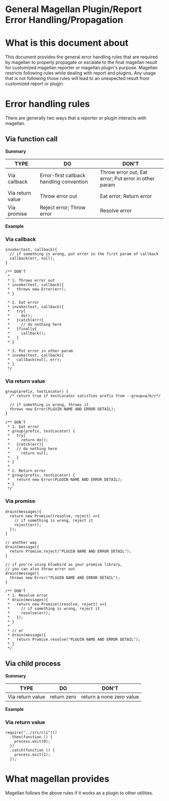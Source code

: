 General Magellan Plugin/Report Error Handling/Propagation 
======================

# What is this document about

This document provides the general error handling rules that are required by magellan to properly propagate or escalate to the final magellan result for customized magellan reporter or magellan plugin's purpose. Magellan restricts following rules while dealing with report and plugins. Any usage that is not following those rules will lead to an unexpected result from customized report or plugin.

# Error handling rules

There are generally two ways that a reporter or plugin interacts with magellan.

## Via function call

**Summary**

| TYPE | DO | DON'T |
| ---- | ---- | ---- |
| Via callback | Error-first callback handling convention | Throw error out; Eat error; Put error in other param |
| Via return value | Throw error out | Eat error; Return error |
| Via promise | Reject error; Throw error | Resolve error |

**Example**

### Via callback
```
invoke(test, callback){
  // if something is wrong, put error in the first param of callback
  callback(err, null);
}

/** DON'T 
 *
 * 1. Throws error out
 * invoke(test, callback){
 *   throws new Error(err);
 * }

 * 2. Eat error
 * invoke(test, callback){
 *   try{
 *     do();
 *   }catch(err){
 *     // do nothing here 
 *   }finally{
 *     callback();
 *   }
 * }

 * 3. Put error in other param
 * invoke(test, callback){
 *   callback(null, err);
 * }
 */
```

### Via return value 
```
group(prefix, testLocator) {
  /* return true if testLocator satisfies prefix from --group=a/b/c*/
  
  // if something is wrong, throws it
  throws new Error(PLGUIN NAME AND ERROR DETAIL);
}

/** DON'T
 * 1. Eat error
 * group(prefix, testLocator) {
 *   try{
 *     return do();
 *   }catch(err){
 *   // do nothing here
 *     return null;
 *   }
 * }
 *
 * 2. Return error
 * group(prefix, testLocator) {
 *   return new Error(PLGUIN NAME AND ERROR DETAIL);
 * }
 */
```

### Via promise
```
drain(messages){
  return new Promise((resolve, reject) =>{
    // if something is wrong, reject it
    reject(err);
  });
}

// another way
drain(message){
  return Promise.reject("PLGUIN NAME AND ERROR DETAIL");
}

// if you're using bluebird as your promise library,
// you can also throw error out
drain(message){
  throws new Error("PLGUIN NAME AND ERROR DETAIL");
}

/** DON'T
 * 1. Resolve error
 * drain(messages){
 *   return new Promise((resolve, reject) =>{
 *     // if something is wrong, reject it
 *     resolve(err);
 *   });
 * }
 *
 * // or 
 * drain(message){
 *   return Promise.resolve("PLGUIN NAME AND ERROR DETAIL");
 * }
 */
```
## Via child process 

**Summary**

| TYPE | DO | DON'T |
| ---- | ---- | ---- |
| Via return value | return zero | return a none zero value |

**Example**

### Via return value
```
require("../src/cli")()
  .then(function () {
    process.exit(0);
  })
  .catch(function () {
    process.exit(1);
  });
```

# What magellan provides

Magellan follows the above rules if it works as a plugin to other utilities. 